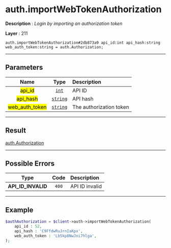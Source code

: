 # auth.importWebTokenAuthorization

**Description** : *Login by importing an authorization token*

**Layer** : 211

```tl
auth.importWebTokenAuthorization#2db873a9 api_id:int api_hash:string web_auth_token:string = auth.Authorization;
```

---

## Parameters

| Name | Type | Description |
| :---: | :---: | :--- |
| <mark>api_id</mark> | [`int`](type/int) | API ID |
| <mark>api_hash</mark> | [`string`](type/string) | API hash |
| <mark>web_auth_token</mark> | [`string`](type/string) | The authorization token |

---

## Result

[auth.Authorization](type/auth.Authorization)

---

## Possible Errors

| Type | Code | Description |
| :---: | :---: | :--- |
| **API_ID_INVALID** | `400` | API ID invalid |

---

## Example

```php
$authAuthorization = $client->auth->importWebTokenAuthorization(
	api_id : 52,
	api_hash : 'C9FfdwRuJrnIaKpx',
	web_auth_token : 'Lb5kp8NwJni7hlga',
);
```